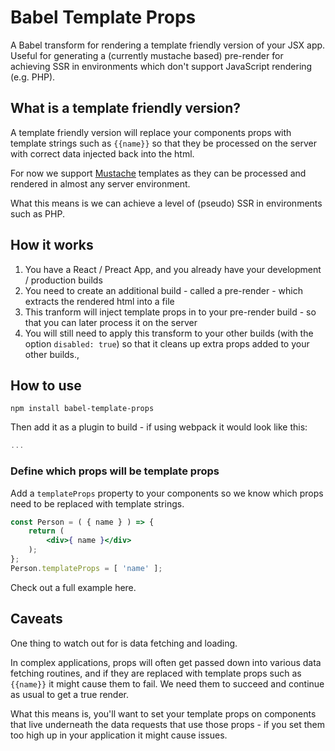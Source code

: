 # Babel Template Props
A Babel transform for rendering a template friendly version of your JSX app.  Useful for generating a (currently mustache based) pre-render for achieving SSR in environments which don't support JavaScript rendering (e.g. PHP).

## What is a template friendly version? 
A template friendly version will replace your components props with template strings such as `{{name}}` so that they be processed on the server with correct data injected back into the html.

For now we support [Mustache](https://mustache.github.io/) templates as they can be processed and rendered in almost any server environment.

What this means is we can achieve a level of (pseudo) SSR in environments such as PHP.

## How it works

1. You have a React / Preact App, and you already have your development / production builds
2. You need to create an additional build - called a pre-render - which extracts the rendered html into a file
3. This tranform will inject template props in to your pre-render build - so that you can later process it on the server
4. You will still need to apply this transform to your other builds (with the option `disabled: true`) so that it cleans up extra props added to your other builds.,

## How to use

`npm install babel-template-props`

Then add it as a plugin to build - if using webpack it would look like this:

```js
...
```

### Define which props will be template props

Add a `templateProps` property to your components so we know which props need to be replaced with template strings.

```jsx
const Person = ( { name } ) => {
    return (
        <div>{ name }</div>
    );
};
Person.templateProps = [ 'name' ];
```

Check out a full example here.

## Caveats
One thing to watch out for is data fetching and loading.

In complex applications, props will often get passed down into various data fetching routines, and if they are replaced with template props such as `{{name}}` it might cause them to fail.  We need them to succeed and continue as usual to get a true render.

What this means is, you'll want to set your template props on components that live underneath the data requests that use those props - if you set them too high up in your application it might cause issues.
